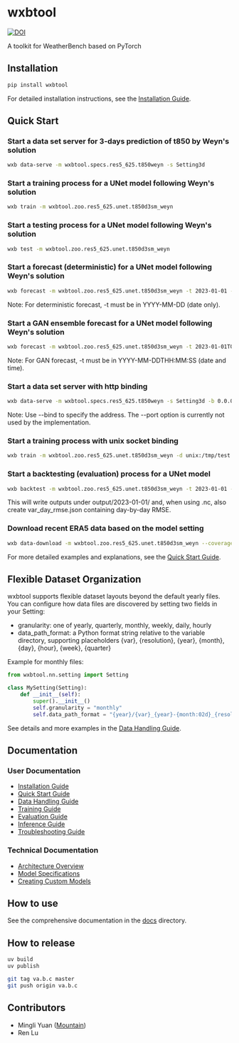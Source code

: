 # wxbtool

[![DOI](https://zenodo.org/badge/269931312.svg)](https://zenodo.org/badge/latestdoi/269931312)

A toolkit for WeatherBench based on PyTorch

## Installation

```bash
pip install wxbtool
```

For detailed installation instructions, see the [Installation Guide](docs/user/installation.md).

## Quick Start

### Start a data set server for 3-days prediction of t850 by Weyn's solution
```bash
wxb data-serve -m wxbtool.specs.res5_625.t850weyn -s Setting3d
```

### Start a training process for a UNet model following Weyn's solution
```bash
wxb train -m wxbtool.zoo.res5_625.unet.t850d3sm_weyn
```

### Start a testing process for a UNet model following Weyn's solution
```bash
wxb test -m wxbtool.zoo.res5_625.unet.t850d3sm_weyn
```

### Start a forecast (deterministic) for a UNet model following Weyn's solution
```bash
wxb forecast -m wxbtool.zoo.res5_625.unet.t850d3sm_weyn -t 2023-01-01 -o output.png
```
Note: For deterministic forecast, -t must be in YYYY-MM-DD (date only).

### Start a GAN ensemble forecast for a UNet model following Weyn's solution
```bash
wxb forecast -m wxbtool.zoo.res5_625.unet.t850d3sm_weyn -t 2023-01-01T00:00:00 -G true -s 10 -o output.nc
```
Note: For GAN forecast, -t must be in YYYY-MM-DDTHH:MM:SS (date and time).

### Start a data set server with http binding
```bash
wxb data-serve -m wxbtool.specs.res5_625.t850weyn -s Setting3d -b 0.0.0.0:8088
```
Note: Use --bind to specify the address. The --port option is currently not used by the implementation.

### Start a training process with unix socket binding
```bash
wxb train -m wxbtool.zoo.res5_625.unet.t850d3sm_weyn -d unix:/tmp/test.sock
```

### Start a backtesting (evaluation) process for a UNet model
```bash
wxb backtest -m wxbtool.zoo.res5_625.unet.t850d3sm_weyn -t 2023-01-01 -o output.nc
```
This will write outputs under output/2023-01-01/ and, when using .nc, also create var_day_rmse.json containing day-by-day RMSE.

### Download recent ERA5 data based on the model setting
```bash
wxb data-download -m wxbtool.zoo.res5_625.unet.t850d3sm_weyn --coverage weekly
```

For more detailed examples and explanations, see the [Quick Start Guide](docs/user/quickstart.md).

## Flexible Dataset Organization

wxbtool supports flexible dataset layouts beyond the default yearly files. You can configure how data files are discovered by setting two fields in your Setting:

- granularity: one of yearly, quarterly, monthly, weekly, daily, hourly
- data_path_format: a Python format string relative to the variable directory, supporting placeholders {var}, {resolution}, {year}, {month}, {day}, {hour}, {week}, {quarter}

Example for monthly files:
```python
from wxbtool.nn.setting import Setting

class MySetting(Setting):
    def __init__(self):
        super().__init__()
        self.granularity = "monthly"
        self.data_path_format = "{year}/{var}_{year}-{month:02d}_{resolution}.nc"
```

See details and more examples in the [Data Handling Guide](docs/user/data_handling/overview.md).

## Documentation

### User Documentation
- [Installation Guide](docs/user/installation.md)
- [Quick Start Guide](docs/user/quickstart.md)
- [Data Handling Guide](docs/user/data_handling/overview.md)
- [Training Guide](docs/user/training/overview.md)
- [Evaluation Guide](docs/user/evaluation/overview.md)
- [Inference Guide](docs/user/inference/overview.md)
- [Troubleshooting Guide](docs/user/troubleshooting.md)

### Technical Documentation
- [Architecture Overview](docs/technical/architecture/overview.md)
- [Model Specifications](docs/technical/specifications/overview.md)
- [Creating Custom Models](docs/technical/extension/custom_models.md)

## How to use

See the comprehensive documentation in the [docs](docs) directory.

## How to release

```bash
uv build
uv publish

git tag va.b.c master
git push origin va.b.c
```

## Contributors

- Mingli Yuan ([Mountain](https://github.com/mountain))
- Ren Lu
